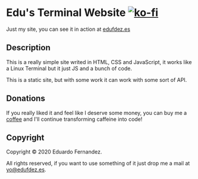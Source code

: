 # Edu's Terminal Website [![ko-fi](https://www.ko-fi.com/img/githubbutton_sm.svg)](https://ko-fi.com/EduFdezSoy)

Just my site, you can see it in action at [edufdez.es](https://edufdez.es)


## Description
This is a really simple site writed in HTML, CSS and JavaScript, it works like a Linux Terminal but it just JS and a bunch of code.

This is a static site, but with some work it can work with some sort of API.

## Donations
If you really liked it and feel like I deserve some money, you can buy me a [coffee](https://ko-fi.com/EduFdezSoy) and I'll continue transforming caffeine into code!  

## Copyright
Copyright &copy; 2020 Eduardo Fernandez.  

All rights reserved, if you want to use something of it just drop me a mail at [yo@edufdez.es](mailto:yo@edufdez.es).